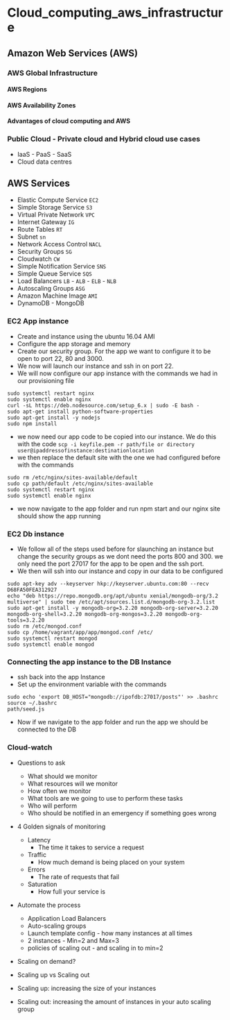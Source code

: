 # Cloud_computing_aws_infrastructure
## Amazon Web Services (AWS)
### AWS Global Infrastructure
#### AWS Regions
#### AWS Availability Zones
#### Advantages of cloud computing and AWS

### Public Cloud - Private cloud and Hybrid cloud use cases
- IaaS - PaaS - SaaS
- Cloud data centres

## AWS Services
- Elastic Compute Service `EC2`
- Simple Storage Service `S3`
- Virtual Private Network `VPC`
- Internet Gateway `IG`
- Route Tables `RT`
- Subnet `sn`
- Network Access Control `NACL`
- Security Groups `SG`
- Cloudwatch `CW`
- Simple Notification Service `SNS`
- Simple Queue Service `SQS`
- Load Balancers `LB` - `ALB` - `ELB` - `NLB`
- Autoscaling Groups `ASG`
- Amazon Machine Image `AMI`
- DynamoDB - MongoDB

### EC2 App instance
- Create and instance using the ubuntu 16.04 AMI
- Configure the app storage and memory
- Create our security group. For the app we want to configure it to be open to port 22, 80 and 3000.
- We now will launch our instance and ssh in on port 22.
- We will now configure our app instance with the commands we had in our provisioning file
```
sudo systemctl restart nginx
sudo systemctl enable nginx
curl -sL https://deb.nodesource.com/setup_6.x | sudo -E bash -
sudo apt-get install python-software-properties
sudo apt-get install -y nodejs
sudo npm install
```
- we now need our app code to be copied into our instance. We do this with the code `scp -i keyfile.pem -r path/file or directory user@ipaddressofinstance:destinationlocation`
- we then replace the default site with the one we had configured before with the commands

```
sudo rm /etc/nginx/sites-available/default
sudo cp path/default /etc/nginx/sites-available
sudo systemctl restart nginx
sudo systemctl enable nginx
```
- we now navigate to the app folder and run npm start and our nginx site should show the app running

### EC2 Db instance
- We follow all of the steps used before for slaunching an instance but change the security groups as we dont need the ports 800 and 300. we only need the port 27017 for the app to be open and the ssh port.
- We then will ssh into our instance and copy in our data to be configured
```
sudo apt-key adv --keyserver hkp://keyserver.ubuntu.com:80 --recv D68FA50FEA312927
echo "deb https://repo.mongodb.org/apt/ubuntu xenial/mongodb-org/3.2 multiverse" | sudo tee /etc/apt/sources.list.d/mongodb-org-3.2.list
sudo apt-get install -y mongodb-org=3.2.20 mongodb-org-server=3.2.20 mongodb-org-shell=3.2.20 mongodb-org-mongos=3.2.20 mongodb-org-tools=3.2.20
sudo rm /etc/mongod.conf
sudo cp /home/vagrant/app/app/mongod.conf /etc/
sudo systemctl restart mongod
sudo systemctl enable mongod

```

### Connecting the app instance to the DB Instance
- ssh back into the app Instance
- Set up the environment variable with the commands
```
sudo echo 'export DB_HOST="mongodb://ipofdb:27017/posts"' >> .bashrc
source ~/.bashrc
path/seed.js
```
- Now if we navigate to the app folder and run the app we should be connected to the DB


### Cloud-watch
- Questions to ask
  - What should we monitor
  - What resources will we monitor
  - How often we monitor
  - What tools are we going to use to perform these tasks
  - Who will perform  
  - Who should be notified  in an emergency if something goes wrong
- 4 Golden signals of monitoring
  - Latency
    - The time it takes to service a request
  - Traffic
    - How much demand is being placed on your system
  - Errors
    - The rate of requests that fail
  - Saturation
    - How full your service is
- Automate the process
  - Application Load Balancers
  - Auto-scaling groups
  - Launch template config - how many instances at all times
  - 2 instances - Min=2 and Max=3
  - policies of scaling out - and scaling in to min=2

- Scaling on demand?
 - Scaling up vs Scaling out
 - Scaling up: increasing the size of your instances
 - Scaling out: increasing the amount of instances in your auto scaling group
